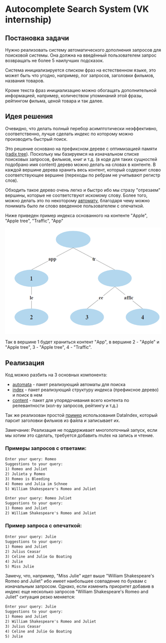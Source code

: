 # Autocomplete Search System (VK internship)

## Постановка задачи

Нужно реализовать систему автоматического дополнения запросов для поисковой системы. Она должна на введённый пользователем запрос
возвращать не более 5 наилучших подсказок.

Система инициализируется списком фраз на естественном языке, это может быть что угодно, например,
лог запросов, заголовки фильмов, названия товаров.

Кроме текста фраз инициализацию можно обогащать дополнительной информацией, например, количеством упоминаний этой фразы,
рейтингом фильма, ценой товара и так далее.

## Идея решения

Очевидно, что делать полный перебор асимптотически неэффективно, соответственно, лучше сделать индекс по которому можно производить быстрый поиск.

Это решение основано на префиксном дереве с оптимизацией памяти ([radix tree](https://en.wikipedia.org/wiki/Radix_tree)).
Поскольку мы базируемся на изначальном списке поисковых запросов, фильмов, книг и т.д. (в коде для таких сущностей подобрано имя content)
дерево можно делать на словах в контенте. В каждой вершине дерева хранить весь контент,
который содержит слово соответствующее вершине (переходы по ребрам не учитывают регистр слов).

Обходить такое дерево очень легко и быстро ибо мы стразу "отрезаем" вершины, которые не соответствуют искомому слову.
Более того, можно делать это по некоторому [автомату](https://en.wikipedia.org/wiki/Automata_theory), благодаря чему можно понимать было ли слово введенное пользователем с опечаткой.

Ниже приведен пример индекса основанного на контенте "Apple", "Apple tree", "Traffic", "App"

![](img/tree_example.png)

Так в вершине 1 будет храниться контент "App", в вершине 2 - "Apple" и "Apple tree", 3 - "Apple tree", 4 - "Traffic".  

## Реализация

Код можно разбить на 3 основных компонента:
* [automata](https://github.com/priamoryki/Autocomplete-Search-System-VK/tree/main/src/search/autocomplete/automata) - пакет реализующий автоматы для поиска
* [index](https://github.com/priamoryki/Autocomplete-Search-System-VK/tree/main/src/search/autocomplete/index) - пакет реализующий структуру индекса (префиксное дерево) и поиск в нем
* [content](https://github.com/priamoryki/Autocomplete-Search-System-VK/tree/main/src/search/content) - пакет для упорядочивания всего контента по релевантности (кол-ву запросов, рейтингу и т.д.)

Так же реализован простой [пример](https://github.com/priamoryki/Autocomplete-Search-System-VK/blob/main/src/Main.java) использования DataIndex, который парсит заголовки фильмов из файла и записывает их.  

Замечание: Реализация не поддерживает многопоточный запуск, если мы хотим это сделать, требуется добавить mutex на запись и чтение.

### Примеры запросов с ответами:
```
Enter your query: Romeo
Suggestions to your query: 
1) Romeo and Juliet
2) Julieta y Romeo
3) Romeo is Bleeding
4) Romeo und Julia im Schnee
5) William Shakespeare's Romeo and Juliet
```

```
Enter your query: Romeo Juliet
Suggestions to your query: 
1) Romeo and Juliet
2) William Shakespeare's Romeo and Juliet
```

### Пример запроса с опечаткой:
```
Enter your query: Julie
Suggestions to your query: 
1) Romeo and Juliet
2) Julius Ceasar
3) Celine and Julie Go Boating
4) Julie
5) Miss Julie
```

Замечу, что, например, "Miss Julie" идет выше "William Shakespeare's Romeo and Juliet" ибо имеет наибольшее совпадение по буквам с изначальным запросом.
Однако, если изменить приоритет добавив в индекс еще несколько запросов "William Shakespeare's Romeo and Juliet" ситуация резко меняется:
```
Enter your query: Julie
Suggestions to your query: 
1) Romeo and Juliet
2) William Shakespeare's Romeo and Juliet
3) Julius Ceasar
4) Celine and Julie Go Boating
5) Julie
```

